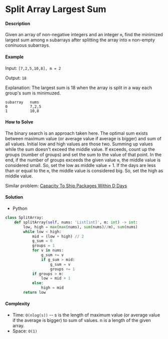 # Split Array Largest Sum

#### Description

Given an array of non-negative integers and an integer `m`, find the minimized largest sum among `m` subarrays after splitting the array into `m` non-empty coninuous subarrays.

#### Example

Input: `[7,2,5,10,8], m = 2`

Output: `18`

Explanation: The largest sum is 18 when the array is split in a way each group's sum is minimuzed.

```
subarray   nums
0          7,2,5
1          10,8
```

#### How to Solve

The binary search is an approach taken here.
The optimal sum exists between maximum value (or average value if average is bigger) and sum of all values. Initial low and high values are those two. Summing up values while the sum doesn't exceed the middle value.
If exceeds, count up the groups (number of groups) and set the sum to the value of that point.
In the end, if the number of groups exceeds the given value `m`, the middle value is considered small. So, set the low as middle value + 1. If the days are less than or equal to the `m`, the middle value is considered big.
So, set the high as middle value. 

Similar problem: [Capacity To Ship Packages Within D Days](package_shipping.md)

#### Solution

- Python

```python
class SplitArray:
    def splitArray(self, nums: 'List[int]', m: int) -> int:
        low, high = max(max(nums), sum(nums)//m), sum(nums)
        while low < high:
            mid = (low + high) // 2
            g_sum = 0
            groups = 1
            for v in nums:
                g_sum += v
                if g_sum > mid:
                    g_sum = v
                    groups += 1
            if groups > m:
                low = mid + 1
            else:
                high = mid
        return low
```

#### Complexity

- Time: `O(nlog(s))` -- s is the length of maximum value (or average value if the average is bigger) to sum of values. n is a length of the given array.
- Space: `O(1)`